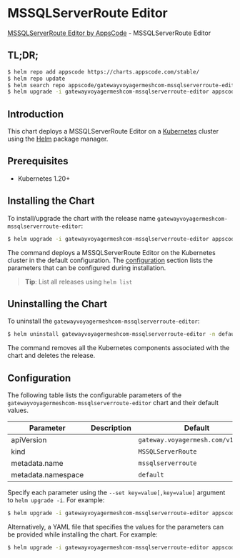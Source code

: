 # MSSQLServerRoute Editor

[MSSQLServerRoute Editor by AppsCode](https://appscode.com) - MSSQLServerRoute Editor

## TL;DR;

```bash
$ helm repo add appscode https://charts.appscode.com/stable/
$ helm repo update
$ helm search repo appscode/gatewayvoyagermeshcom-mssqlserverroute-editor --version=v0.21.0
$ helm upgrade -i gatewayvoyagermeshcom-mssqlserverroute-editor appscode/gatewayvoyagermeshcom-mssqlserverroute-editor -n default --create-namespace --version=v0.21.0
```

## Introduction

This chart deploys a MSSQLServerRoute Editor on a [Kubernetes](http://kubernetes.io) cluster using the [Helm](https://helm.sh) package manager.

## Prerequisites

- Kubernetes 1.20+

## Installing the Chart

To install/upgrade the chart with the release name `gatewayvoyagermeshcom-mssqlserverroute-editor`:

```bash
$ helm upgrade -i gatewayvoyagermeshcom-mssqlserverroute-editor appscode/gatewayvoyagermeshcom-mssqlserverroute-editor -n default --create-namespace --version=v0.21.0
```

The command deploys a MSSQLServerRoute Editor on the Kubernetes cluster in the default configuration. The [configuration](#configuration) section lists the parameters that can be configured during installation.

> **Tip**: List all releases using `helm list`

## Uninstalling the Chart

To uninstall the `gatewayvoyagermeshcom-mssqlserverroute-editor`:

```bash
$ helm uninstall gatewayvoyagermeshcom-mssqlserverroute-editor -n default
```

The command removes all the Kubernetes components associated with the chart and deletes the release.

## Configuration

The following table lists the configurable parameters of the `gatewayvoyagermeshcom-mssqlserverroute-editor` chart and their default values.

|     Parameter      | Description |                    Default                    |
|--------------------|-------------|-----------------------------------------------|
| apiVersion         |             | <code>gateway.voyagermesh.com/v1alpha1</code> |
| kind               |             | <code>MSSQLServerRoute</code>                 |
| metadata.name      |             | <code>mssqlserverroute</code>                 |
| metadata.namespace |             | <code>default</code>                          |


Specify each parameter using the `--set key=value[,key=value]` argument to `helm upgrade -i`. For example:

```bash
$ helm upgrade -i gatewayvoyagermeshcom-mssqlserverroute-editor appscode/gatewayvoyagermeshcom-mssqlserverroute-editor -n default --create-namespace --version=v0.21.0 --set apiVersion=gateway.voyagermesh.com/v1alpha1
```

Alternatively, a YAML file that specifies the values for the parameters can be provided while
installing the chart. For example:

```bash
$ helm upgrade -i gatewayvoyagermeshcom-mssqlserverroute-editor appscode/gatewayvoyagermeshcom-mssqlserverroute-editor -n default --create-namespace --version=v0.21.0 --values values.yaml
```
